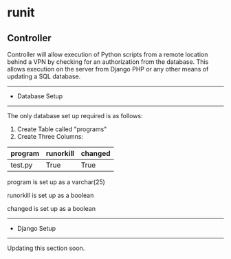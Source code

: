 # runit
## Controller

Controller will allow execution of Python scripts from a remote location behind a VPN by checking
 for an authorization from the database. This allows execution on the server from Django
 PHP or any other means of updating a SQL database.

************
* Database Setup 
************
The only database set up required is as follows:
  1. Create Table called "programs"
  2. Create Three Columns:
  
| program | runorkill | changed |
| --- | --- | --- |
| test.py | True | True |

program is set up as a varchar(25)

runorkill is set up as a boolean

changed is set up as a boolean

************
* Django Setup 
************
 Updating this section soon.
